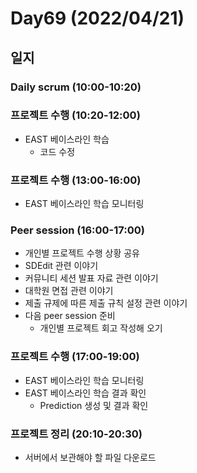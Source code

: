 # Day69 (2022/04/21)

## 일지

### Daily scrum (10:00-10:20)

### 프로젝트 수행 (10:20-12:00)

  * EAST 베이스라인 학습
    * 코드 수정

### 프로젝트 수행 (13:00-16:00)

  * EAST 베이스라인 학습 모니터링

### Peer session (16:00-17:00)

  * 개인별 프로젝트 수행 상황 공유
  * SDEdit 관련 이야기
  * 커뮤니티 세션 발표 자료 관련 이야기
  * 대학원 면접 관련 이야기
  * 제출 규제에 따른 제출 규칙 설정 관련 이야기
  * 다음 peer session 준비
    * 개인별 프로젝트 회고 작성해 오기

### 프로젝트 수행 (17:00-19:00)

  * EAST 베이스라인 학습 모니터링
  * EAST 베이스라인 학습 결과 확인
    * Prediction 생성 및 결과 확인

### 프로젝트 정리 (20:10-20:30)

  * 서버에서 보관해야 할 파일 다운로드
